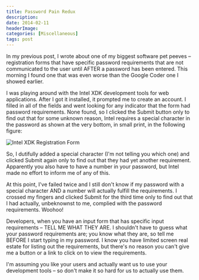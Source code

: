 ```yaml
---
title: Password Pain Redux
description: 
date: 2014-02-11
headerImage: 
categories: [Miscellaneous]
tags: post
---
```


In my previous post, I wrote about one of my biggest software pet peeves – registration forms that have specific password requirements that are not communicated to the user until AFTER a password has been entered. This morning I found one that was even worse than the Google Coder one I showed earlier.

I was playing around with the Intel XDK development tools for web applications. After I got it installed, it prompted me to create an account. I filled in all of the fields and went looking for any indicator that the form had password requirements. None found, so I clicked the Submit button only to find out that for some unknown reason, Intel requires a special character in the password as shown at the very bottom, in small print, in the following figure:

![Intel XDK Registration Form](/images/2014/intel-stupid-password.png)

So, I dutifully added a special character (I'm not telling you which one) and clicked Submit again only to find out that they had yet another requirement. Apparently you also have to have a number in your password, but Intel made no effort to inform me of any of this.

At this point, I've failed twice and I still don't know if my password with a special character AND a number will actually fulfill the requirements. I crossed my fingers and clicked Submit for the third time only to find out that I had actually, unbeknownst to me, complied with the password requirements. Woohoo!

Developers, when you have an input form that has specific input requirements – TELL ME WHAT THEY ARE. I shouldn't have to guess what your password requirements are; you know what they are, so tell me BEFORE I start typing in my password. I know you have limited screen real estate for listing out the requirements, but there's no reason you can't give me a button or a link to click on to view the requirements.

I'm assuming you like your users and actually want us to use your development tools – so don't make it so hard for us to actually use them.
